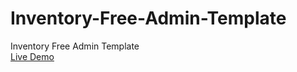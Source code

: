 # Inventory-Free-Admin-Template
Inventory Free Admin Template<br>
[Live Demo
](https://therichpost.com/inventory-free-admin-template/)
